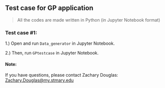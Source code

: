 ## Test case for GP application

> All the codes are made written in Python (in Jupyter Notebook format)

### Test case #1:

1.) Open and run `Data_generator` in Jupyter Notebook.

2.) Then, run `GPtestcase` in Jupyter Notebook.


#### Note:
If you have questions, please contact Zachary Douglas: Zachary.Douglas@my.stmary.edu
